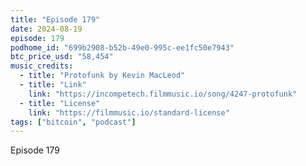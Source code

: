 ```yaml
---
title: "Episode 179"
date: 2024-08-19
episode: 179
podhome_id: "699b2908-b52b-49e0-995c-ee1fc50e7943"
btc_price_usd: "58,454"
music_credits:
  - title: "Protofunk by Kevin MacLeod"
  - title: "Link"
    link: "https://incompetech.filmmusic.io/song/4247-protofunk"
  - title: "License"
    link: "https://filmmusic.io/standard-license"
tags: ["bitcoin", "podcast"]
---
```


Episode 179